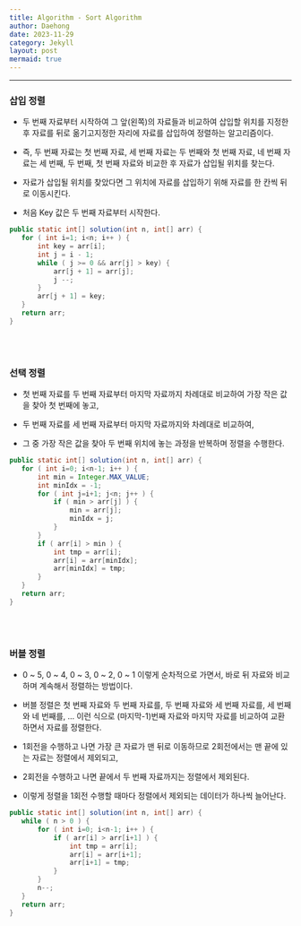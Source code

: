 ```yaml
---
title: Algorithm - Sort Algorithm
author: Daehong
date: 2023-11-29
category: Jekyll
layout: post
mermaid: true
---
```


<hr>

### 삽입 정렬

 - 두 번째 자료부터 시작하여 그 앞(왼쪽)의 자료들과 비교하여 삽입할 위치를 지정한 후 자료를 뒤로 옮기고지정한 자리에 자료를 삽입하여 정렬하는 알고리즘이다.
 
 - 즉, 두 번째 자료는 첫 번째 자료, 세 번째 자료는 두 번째와 첫 번째 자료, 네 번째 자료는 세 번째, 두 번째, 첫 번째 자료와 비교한 후 자료가 삽입될 위치를 찾는다.
                     
 -  자료가 삽입될 위치를 찾았다면 그 위치에 자료를 삽입하기 위해 자료를 한 칸씩 뒤로 이동시킨다.
 
 - 처음 Key 값은 두 번째 자료부터 시작한다.
 
 ```java
 public static int[] solution(int n, int[] arr) {
	for ( int i=1; i<n; i++ ) {
		int key = arr[i];
		int j = i - 1;
		while ( j >= 0 && arr[j] > key) {
			arr[j + 1] = arr[j];
			j --;
		}
		arr[j + 1] = key;
	}
	return arr;
}
 ```
 
<br>
<br>

### 선택 정렬

 - 첫 번째 자료를 두 번째 자료부터 마지막 자료까지 차례대로 비교하여 가장 작은 값을 찾아 첫 번째에 놓고,
 
 - 두 번째 자료를 세 번째 자료부터 마지막 자료까지와 차례대로 비교하여,
 
 - 그 중 가장 작은 값을 찾아 두 번째 위치에 놓는 과정을 반복하며 정렬을 수행한다.
 
 ```java
 public static int[] solution(int n, int[] arr) {
	for ( int i=0; i<n-1; i++ ) {
		int min = Integer.MAX_VALUE;
		int minIdx = -1;
		for ( int j=i+1; j<n; j++ ) {
			if ( min > arr[j] ) {
				min = arr[j];
				minIdx = j;
			}
		}
		if ( arr[i] > min ) {
			int tmp = arr[i];
			arr[i] = arr[minIdx];
			arr[minIdx] = tmp;
		}
	}
	return arr;
}
 ```

<br>
<br>


### 버블 정렬

 -  0 ~ 5, 0 ~ 4, 0 ~ 3, 0 ~ 2, 0 ~ 1 이렇게 순차적으로 가면서, 바로 뒤 자료와 비교하며 계속해서 정렬하는 방법이다.

 - 버블 정렬은 첫 번째 자료와 두 번째 자료를, 두 번째 자료와 세 번째 자료를, 세 번째와 네 번째를, … 이런 식으로 (마지막-1)번째 자료와 마지막 자료를 비교하여 교환하면서 자료를 정렬한다.
 
 - 1회전을 수행하고 나면 가장 큰 자료가 맨 뒤로 이동하므로 2회전에서는 맨 끝에 있는 자료는 정렬에서 제외되고,
 
 - 2회전을 수행하고 나면 끝에서 두 번째 자료까지는 정렬에서 제외된다.
 
 - 이렇게 정렬을 1회전 수행할 때마다 정렬에서 제외되는 데이터가 하나씩 늘어난다.
 
 ```java
 public static int[] solution(int n, int[] arr) {
	while ( n > 0 ) {
		for ( int i=0; i<n-1; i++ ) {
			if ( arr[i] > arr[i+1] ) {
				int tmp = arr[i];
				arr[i] = arr[i+1];
				arr[i+1] = tmp;
			}
		}
		n--;
	}
	return arr;
}
 ```

<br>
<br>
<br>
<br>
<br>